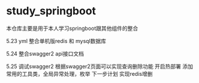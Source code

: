 # study_springboot

本仓库主要是用于本人学习springboot跟其他组件的整合

5.23  yml 整合单机版redis 和 mysql数据库

5.24   整合swagger2 api接口文档

5.25   调试swagger2 根据swagger2页面可以实现查询删除功能 开启热部署 
        添加常用的工具类，全局异常处理，枚举
        下一步计划 实现redis增删
